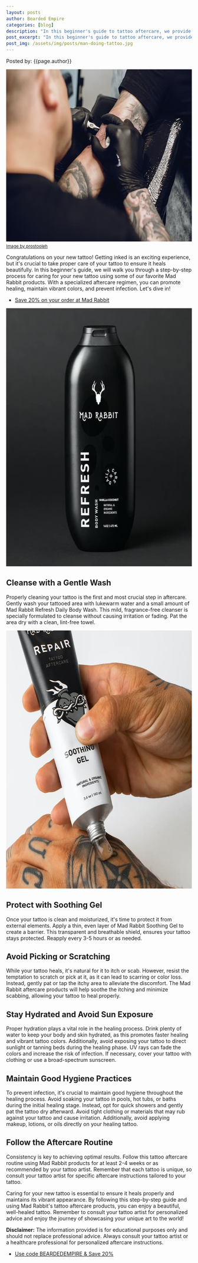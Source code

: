 ```yaml
---
layout: posts
author: Bearded Empire
categories: [blog]
description: "In this beginner's guide to tattoo aftercare, we provide a step-by-step process for caring for your new tattoo. From cleansing to moisturizing and protecting with Mad Rabbit Tattoo products, this guide will help you promote healing, maintain vibrant colors, and prevent infection for a beautifully healed tattoo."
post_excerpt: "In this beginner's guide to tattoo aftercare, we provide a step-by-step process for caring for your new tattoo. From cleansing to moisturizing and protecting with Mad Rabbit Tattoo products, this guide will help you promote healing, maintain vibrant colors, and prevent infection for a beautifully healed tattoo."
post_img: /assets/img/posts/man-doing-tattoo.jpg
---
```


Posted by: {{page.author}}

<p class="text-right">
<img src="/assets/img/posts/man-doing-tattoo.jpg" alt="Man doing a tattoo" class="post-img" width="700" height="467">
<small class="text-right"><a href="https://www.freepik.com/free-photo/man-doing-tattoo-tattoo-salon_5557783.htm" rel="nofollow" target="_blank">Image by prostooleh</a></small>
</p>

Congratulations on your new tattoo! Getting inked is an exciting experience, but it's crucial to take proper care of your tattoo to ensure it heals beautifully. In this beginner's guide, we will walk you through a step-by-step process for caring for your new tattoo using some of our favorite Mad Rabbit products. With a specialized aftercare regimen, you can promote healing, maintain vibrant colors, and prevent infection. Let's dive in!

<ul class="links-list">
  <li>
    <a href="https://sldr.page.link/JCG8" target="_blank" rel="sponsored">
     Save 20% on your order at Mad Rabbit
    </a>
  </li>
</ul>

<img src="/assets/img/posts/mr-body-wash.jpg" alt="Mad Rabbit Body Wash" class="post-img" width="700" height="700">

## Cleanse with a Gentle Wash

Properly cleaning your tattoo is the first and most crucial step in aftercare. Gently wash your tattooed area with lukewarm water and a small amount of Mad Rabbit Refresh Daily Body Wash. This mild, fragrance-free cleanser is specially formulated to cleanse without causing irritation or fading. Pat the area dry with a clean, lint-free towel.

<img src="/assets/img/posts/mr-soothing-gel.jpg" alt="Mad Rabbit Soothing  Gel" class="post-img" width="700" height="700">

## Protect with Soothing Gel

Once your tattoo is clean and moisturized, it's time to protect it from external elements. Apply a thin, even layer of Mad Rabbit Soothing Gel to create a barrier. This transparent and breathable shield, ensures your tattoo stays protected. Reapply every 3-5 hours or as needed.

## Avoid Picking or Scratching

While your tattoo heals, it's natural for it to itch or scab. However, resist the temptation to scratch or pick at it, as it can lead to scarring or color loss. Instead, gently pat or tap the itchy area to alleviate the discomfort. The Mad Rabbit aftercare products will help soothe the itching and minimize scabbing, allowing your tattoo to heal properly.

## Stay Hydrated and Avoid Sun Exposure

Proper hydration plays a vital role in the healing process. Drink plenty of water to keep your body and skin hydrated, as this promotes faster healing and vibrant tattoo colors. Additionally, avoid exposing your tattoo to direct sunlight or tanning beds during the healing phase. UV rays can fade the colors and increase the risk of infection. If necessary, cover your tattoo with clothing or use a broad-spectrum sunscreen.

## Maintain Good Hygiene Practices

To prevent infection, it's crucial to maintain good hygiene throughout the healing process. Avoid soaking your tattoo in pools, hot tubs, or baths during the initial healing stage. Instead, opt for quick showers and gently pat the tattoo dry afterward. Avoid tight clothing or materials that may rub against your tattoo and cause irritation. Additionally, avoid applying makeup, lotions, or oils directly on your healing tattoo.

## Follow the Aftercare Routine

Consistency is key to achieving optimal results. Follow this tattoo aftercare routine using Mad Rabbit products for at least 2-4 weeks or as recommended by your tattoo artist. Remember that each tattoo is unique, so consult your tattoo artist for specific aftercare instructions tailored to your tattoo.

Caring for your new tattoo is essential to ensure it heals properly and maintains its vibrant appearance. By following this step-by-step guide and using Mad Rabbit's tattoo aftercare products, you can enjoy a beautiful, well-healed tattoo. Remember to consult your tattoo artist for personalized advice and enjoy the journey of showcasing your unique art to the world!

<b>Disclaimer:</b> The information provided is for educational purposes only and should not replace professional advice. Always consult your tattoo artist or a healthcare professional for personalized aftercare instructions.

<ul class="links-list">
  <li>
    <a href="https://sldr.page.link/JCG8" target="_blank" rel="sponsored">
     Use code BEARDEDEMPIRE & Save 20%
    </a>
  </li>
</ul>

